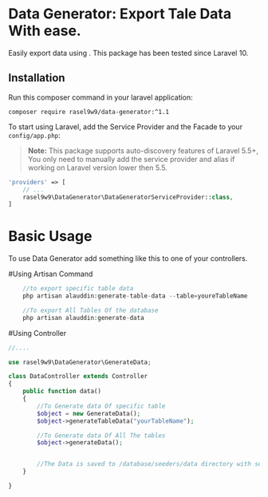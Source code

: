 # Data Generator: Export Tale Data With ease.
Easily export data  using . This package has been tested since Laravel 10.

## Installation

Run this composer command in your laravel application:
```
composer require rasel9w9/data-generator:^1.1
```

To start using Laravel, add the Service Provider and the Facade to your `config/app.php`:

> **Note:** This package supports auto-discovery features of Laravel 5.5+, You only need to manually add the service provider and alias if working on Laravel version lower then 5.5.

```php
'providers' => [
    // ...
    rasel9w9\DataGenerator\DataGeneratorServiceProvider::class,
]
```

# Basic Usage

To use Data Generator add something like this to one of your controllers.

#Using Artisan Command
```php
	//to export specific table data
	php artisan alauddin:generate-table-data --table=youreTableName

	//To export All Tables Of the database
	php artisan alauddin:generate-data
```

#Using Controller
```php
//....

use rasel9w9\DataGenerator\GenerateData;

class DataController extends Controller 
{
    public function data()
    {
    	//To Generate data Of specific table
        $object = new GenerateData();
        $object->generateTableData("yourTableName");

        //To Generate data Of All The tables 
        $object->generateData();


        //The Data is saved to /database/seeders/data directory with separate table name as file name.The file(s) has no extension just open the file in a editor and you can see your table data as php array.
    }

}
```